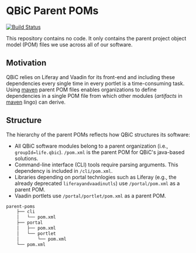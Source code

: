 # QBiC Parent POMs
[![Build Status](https://travis-ci.org/qbicsoftware/parent-poms.svg?branch=master)](https://travis-ci.org/qbicsoftware/parent-poms)

This repository contains no code. It only contains the parent project object model (POM) files we use across all of our software.

## Motivation
QBiC relies on Liferay and Vaadin for its front-end and including these dependencies every single time in every portlet is a time-consuming task. Using [maven] parent POM files enables organizations to define dependencies in a single POM file from which other modules (_artifacts_ in [maven] lingo) can derive. 

## Structure
The hierarchy of the parent POMs reflects how QBiC structures its software: 

  - All QBiC software modules belong to a parent organization (i.e., `groupId=life.qbic`). `/pom.xml` is the parent POM for QBiC's java-based solutions. 
  - Command-line interface (CLI) tools require parsing arguments. This dependency is included in  `/cli/pom.xml`.
  - Libraries depending on portal technlogies such as Liferay (e.g., the already deprecated `liferayandvaadinutls`) use `/portal/pom.xml` as a parent POM. 
  - Vaadin portlets use `/portal/portlet/pom.xml` as a parent POM.

```bash
parent-poms
    ├── cli
    │   └── pom.xml
    ├── portal
    │   ├── pom.xml
    │   └── portlet
    │       └── pom.xml
    └── pom.xml

```


[maven]: https://maven.apache.org/
